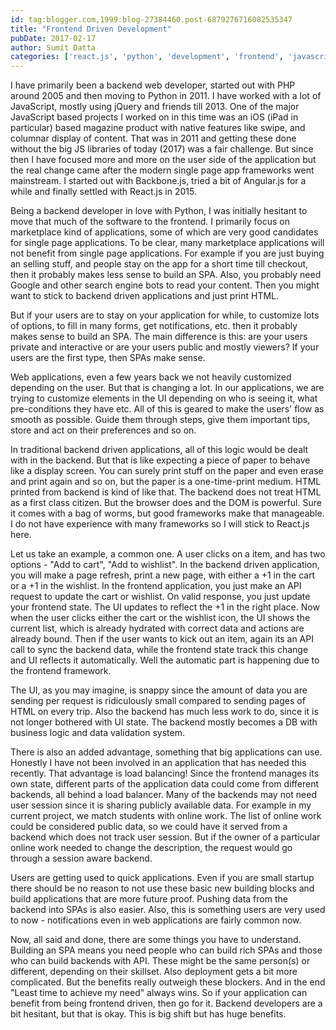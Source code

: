 ```yaml
---
id: tag:blogger.com,1999:blog-27384460.post-6879276716082535347
title: "Frontend Driven Development"
pubDate: 2017-02-17
author: Sumit Datta
categories: ['react.js', 'python', 'development', 'frontend', 'javascript']
---
```


I have primarily been a backend web developer, started out with PHP around 2005 and then moving to Python in 2011. I have worked with a lot of JavaScript, mostly using jQuery and friends till 2013. One of the major JavaScript based projects I worked on in this time was an iOS (iPad in particular) based magazine product with native features like swipe, and columnar display of content. That was in 2011 and getting these done without the big JS libraries of today (2017) was a fair challenge. But since then I have focused more and more on the user side of the application but the real change came after the modern single page app frameworks went mainstream. I started out with Backbone.js, tried a bit of Angular.js for a while and finally settled with React.js in 2015.  

Being a backend developer in love with Python, I was initially hesitant to move that much of the software to the frontend. I primarily focus on marketplace kind of applications, some of which are very good candidates for single page applications. To be clear, many marketplace applications will not benefit from single page applications. For example if you are just buying an selling stuff, and people stay on the app for a short time till checkout, then it probably makes less sense to build an SPA. Also, you probably need Google and other search engine bots to read your content. Then you might want to stick to backend driven applications and just print HTML.  

But if your users are to stay on your application for while, to customize lots of options, to fill in many forms, get notifications, etc. then it probably makes sense to build an SPA. The main difference is this: are your users private and interactive or are your users public and mostly viewers? If your users are the first type, then SPAs make sense.  

Web applications, even a few years back we not heavily customized depending on the user. But that is changing a lot. In our applications, we are trying to customize elements in the UI depending on who is seeing it, what pre-conditions they have etc. All of this is geared to make the users' flow as smooth as possible. Guide them through steps, give them important tips, store and act on their preferences and so on.  

In traditional backend driven applications, all of this logic would be dealt with in the backend. But that is like expecting a piece of paper to behave like a display screen. You can surely print stuff on the paper and even erase and print again and so on, but the paper is a one-time-print medium. HTML printed from backend is kind of like that. The backend does not treat HTML as a first class citizen. But the browser does and the DOM is powerful. Sure it comes with a bag of worms, but good frameworks make that manageable. I do not have experience with many frameworks so I will stick to React.js here.  

Let us take an example, a common one. A user clicks on a item, and has two options - "Add to cart", "Add to wishlist". In the backend driven application, you will make a page refresh, print a new page, with either a +1 in the cart or a +1 in the wishlist. In the frontend application, you just make an API request to update the cart or wishlist. On valid response, you just update your frontend state. The UI updates to reflect the +1 in the right place. Now when the user clicks either the cart or the wishlist icon, the UI shows the current list, which is already hydrated with correct data and actions are already bound. Then if the user wants to kick out an item, again its an API call to sync the backend data, while the frontend state track this change and UI reflects it automatically. Well the automatic part is happening due to the frontend framework.  

The UI, as you may imagine, is snappy since the amount of data you are sending per request is ridiculously small compared to sending pages of HTML on every trip. Also the backend has much less work to do, since it is not longer bothered with UI state. The backend mostly becomes a DB with business logic and data validation system.  

There is also an added advantage, something that big applications can use. Honestly I have not been involved in an application that has needed this recently. That advantage is load balancing! Since the frontend manages its own state, different parts of the application data could come from different backends, all behind a load balancer. Many of the backends may not need user session since it is sharing publicly available data. For example in my current project, we match students with online work. The list of online work could be considered public data, so we could have it served from a backend which does not track user session. But if the owner of a particular online work needed to change the description, the request would go through a session aware backend.  

Users are getting used to quick applications. Even if you are small startup there should be no reason to not use these basic new building blocks and build applications that are more future proof. Pushing data from the backend into SPAs is also easier. Also, this is something users are very used to now - notifications even in web applications are fairly common now.  

Now, all said and done, there are some things you have to understand. Building an SPA means you need people who can build rich SPAs and those who can build backends with API. These might be the same person(s) or different, depending on their skillset. Also deployment gets a bit more complicated. But the benefits really outweigh these blockers. And in the end "Least time to achieve my need" always wins. So if your application can benefit from being frontend driven, then go for it. Backend developers are a bit hesitant, but that is okay. This is big shift but has huge benefits.